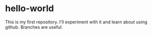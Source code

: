 # hello-world
This is my first repository. I'll experiment with it and learn about using github. 
Branches are useful.
